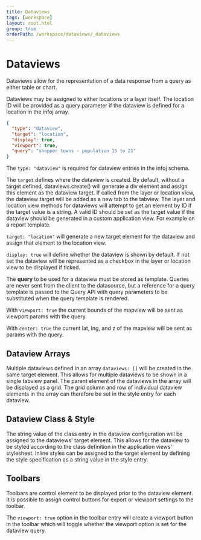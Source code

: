 ```yaml
---
title: Dataviews
tags: [workspace]
layout: root.html
group: true
orderPath: /workspace/dataviews/_dataviews
---
```


# Dataviews

Dataviews allow for the representation of a data response from a query as either table or chart.

Dataviews may be assigned to either locations or a layer itself. The location ID will be provided as a query parameter if the dataview is defined for a location in the infoj array.

```json
{
  "type": "dataview",
  "target": "location",
  "display": true,
  "viewport": true,
  "query": "shopper towns - population 15 to 21"
}
```

The `type: "dataview"` is required for dataview entries in the infoj schema.

The `target` defines where the dataview is created. By default, without a target defined, dataviews.create() will generate a div element and assign this element as the dataview target. If called from the layer or location view, the dataview target will be added as a new tab to the tabview. The layer and location view methods for dataviews will attempt to get an element by ID if the target value is a string. A valid ID should be set as the target value if the dataview should be generated in a custom application view. For example on a report template.

`target: "location"` will generate a new target element for the dataview and assign that element to the location view.

`display: true` will define whether the dataview is shown by default. If not set the dataview will be represented as a checkbox in the layer or location view to be displayed if ticked.

The **query** to be used for a dataview must be stored as template. Queries are never sent from the client to the datasource, but a reference for a query template is passed to the Query API with query parameters to be substituted when the query template is rendered.

With `viewport: true` the current bounds of the mapview will be sent as viewport params with the query.

With `center: true` the current lat, lng, and z of the mapview will be sent as params with the query.

## Dataview Arrays

Multiple dataviews defined in an array `dataviews: []` will be created in the same target element. This allows for multiple dataviews to be shown in a single tabview panel. The parent element of the dataviews in the array will be displayed as a grid. The grid column and row of individual dataview elements in the array can therefore be set in the style entry for each dataview.

## Dataview Class & Style

The string value of the class entry in the dataview configuration will be assigned to the dataviews' target element. This allows for the dataview to be styled according to the class definition in the application views' stylesheet. Inline styles can be assigned to the target element by defining the style specification as a string value in the style entry.

## Toolbars

Toolbars are control element to be displayed prior to the dataview element. It is possible to assign control buttons for export or viewport settings to the toolbar.

The `viewport: true` option in the toolbar entry will create a viewport button in the toolbar which will toggle whether the viewport option is set for the dataview query.